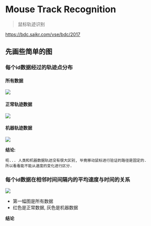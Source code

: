 # Mouse Track Recognition

> 鼠标轨迹识别

https://bdc.saikr.com/vse/bdc/2017

## 先画些简单的图

### 每个id数据经过的轨迹点分布

#### 所有数据
![](https://raw.githubusercontent.com/oaoouo/mouse_track_recognition/master/imgs/track.png)

#### 正常轨迹数据
![](https://raw.githubusercontent.com/oaoouo/mouse_track_recognition/master/imgs/track_h.png)

#### 机器轨迹数据
![](https://raw.githubusercontent.com/oaoouo/mouse_track_recognition/master/imgs/track_c.png)

**结论**:

    呃... 人类和机器数据轨迹没有很大区别, 毕竟移动鼠标进行验证的路径是固定的.
    所以看看能不能从速度的变化进行区分.

### 每个id数据在相邻时间间隔内的平均速度与时间的关系

![](https://raw.githubusercontent.com/oaoouo/mouse_track_recognition/master/imgs/v_t.png)

+ 第一幅图是所有数据
+ 红色是正常数据, 灰色是机器数据

**结论**
